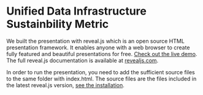 # Unified Data Infrastructure Sustainbility Metric

We built the presentation with reveal.js which is an open source HTML presentation framework. It enables anyone with a web browser to create fully featured and beautiful presentations for free. [Check out the live demo](https://revealjs.com/). The full reveal.js documentation is available at [revealjs.com](https://revealjs.com).

In order to run the presentation, you need to add the sufficient source files to the same folder with index.html. The source files are the files included in the latest reveal.js version, [see the installation](https://revealjs.com/installation/#basic-setup).
